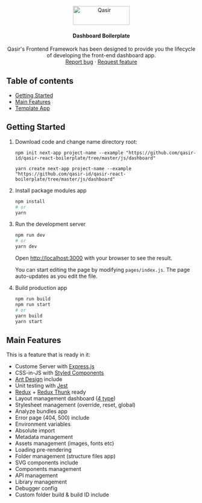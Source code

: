 <p align="center">
  <a href="https://example.com/">
    <img src="https://www.qasir.id/assets/v2/images/logo.svg" alt="Qasir" width=150 height=50>
  </a>

  <h4 align="center">Dashboard Boilerplate</h4>

  <p align="center">
    Qasir's Frontend Framework has been designed to provide you the lifecycle of developing the front-end dashboard app.
    <br>
    <a href="https://github.com/qasir-id/qasir-react-boilerplate/issues?q=is%3Aopen+is%3Aissue+label%3Abug+milestone%3A%22%28JS%29+Dashboard+Boilerplate%22">Report bug</a>
    ·
    <a href="https://github.com/qasir-id/qasir-react-boilerplate/issues?q=is%3Aopen+is%3Aissue+label%3AFeature+milestone%3A%22%28JS%29+Dashboard+Boilerplate%22">Request feature</a>
  </p>
</p>

## Table of contents

- [Getting Started](#getting-started)
- [Main Features](#main-features)
- [Template App](#template-app)

## Getting Started

1. Download code and change name directory root:

   ```
   npm init next-app project-name --example "https://github.com/qasir-id/qasir-react-boilerplate/tree/master/js/dashboard"
   ```

   ```
   yarn create next-app project-name --example "https://github.com/qasir-id/qasir-react-boilerplate/tree/master/js/dashboard"
   ```

2. Install package modules app

   ```bash
   npm install
   # or
   yarn
   ```

3. Run the development server

   ```bash
   npm run dev
   # or
   yarn dev
   ```

   Open [http://localhost:3000](http://localhost:3000) with your browser to see the result.

   You can start editing the page by modifying `pages/index.js`. The page auto-updates as you edit the file.

4) Build production app

   ```bash
   npm run build
   npm run start
   # or
   yarn build
   yarn start
   ```

## Main Features

This is a feature that is ready in it:

- Custome Server with [Express.js](https://expressjs.com/)
- CSS-in-JS with [Styled Components](https://styled-components.com/)
- [Ant Design](https://ant.design/) include
- Unit testing with [Jest](https://jestjs.io/)
- [Redux](https://redux.js.org/) + [Redux Thunk](https://github.com/reduxjs/redux-thunk) ready
- Layout management dashboard ([4 type](https://ant.design/components/layout/))
- Stylesheet management (override, reset, global)
- Analyze bundles app
- Error page (404, 500) include
- Environment variables
- Absolute import
- Metadata management
- Assets management (images, fonts etc)
- Loading pre-rendering
- Folder management (structure files app)
- SVG components include
- Components management
- API management
- Library management
- Debugger config
- Custom folder build & build ID include
